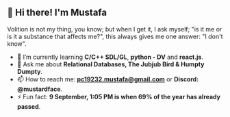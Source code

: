## 👋 Hi there! I'm Mustafa

Volition is not my thing, you know; but when I get it, I ask myself; "is it me or is it a substance that affects me?", this always gives me one answer: "I don't know".


- 🌱 I’m currently learning **C/C++ SDL/GL**, **python - DV** and **react.js**.
- 💬 Ask me about **Relational Databases, The Jubjub Bird & Humpty Dumpty**.
- 📫 How to reach me: **pc19232.mustafa@gmail.com** or **Discord: @mustardface**.
- ⚡ Fun fact: **9 September, 1:05 PM is when 69% of the year has already passed**.
